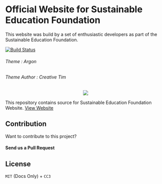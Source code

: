 # Official Website for Sustainable Education Foundation

This website was build by a set of enthusiastic developers as part of the Sustainable Education Foundation.

[![Build Status](https://travis-ci.org/SustainableEducationFoundation/LiveWeb.svg?branch=master)](https://travis-ci.org/SustainableEducationFoundation/LiveWeb)

###### Theme : Argon

###### Theme Author : Creative Tim

<div align="center">
  <img src="https://avatars3.githubusercontent.com/u/31291163?s=200&v=4" />
</div>

This repository contains source for Sustainable Education Foundation Website. [View Website](https://sefglobal.org/)


## Contribution

Want to contribute to this project? 

#### Send us a Pull Request

## License 
`MIT` (Docs Only) + `CC3` 

